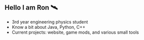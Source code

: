 ## Hello I am Ron 🛰️

- 3rd year engineering physics student
- Know a bit about Java, Python, C++
- Current projects: website, game mods, and various small tools
